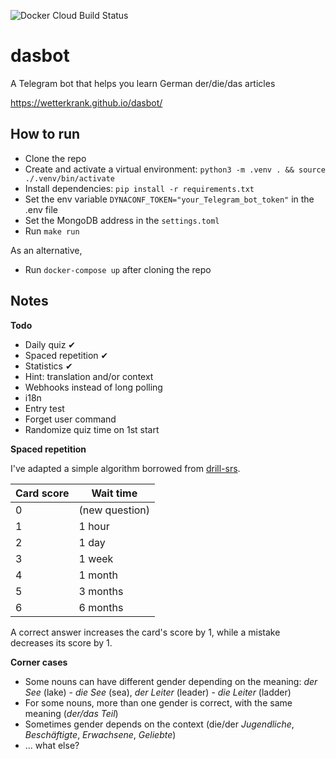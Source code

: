 ![Docker Cloud Build Status](https://img.shields.io/docker/cloud/build/wetterkrank/dasbot)

# dasbot
A Telegram bot that helps you learn German der/die/das articles

https://wetterkrank.github.io/dasbot/


## How to run
- Clone the repo
- Create and activate a virtual environment: `python3 -m .venv . && source ./.venv/bin/activate`
- Install dependencies: `pip install -r requirements.txt`
- Set the env variable `DYNACONF_TOKEN="your_Telegram_bot_token"` in the .env file
- Set the MongoDB address in the `settings.toml`
- Run `make run`

As an alternative,
- Run `docker-compose up` after cloning the repo

## Notes

**Todo**
- Daily quiz ✔
- Spaced repetition ✔
- Statistics ✔
- Hint: translation and/or context
- Webhooks instead of long polling
- i18n
- Entry test
- Forget user command
- Randomize quiz time on 1st start

**Spaced repetition**

I've adapted a simple algorithm borrowed from [drill-srs](https://github.com/rr-/drill).

Card score | Wait time
---------- | ---------
0          | (new question)
1          | 1 hour
2          | 1 day
3          | 1 week
4          | 1 month
5          | 3 months
6          | 6 months

A correct answer increases the card's score by 1, while a mistake decreases its score by 1.

**Сorner cases**
- Some nouns can have different gender depending on the meaning: *der See* (lake) - *die See* (sea), *der Leiter* (leader) - *die Leiter* (ladder)
- For some nouns, more than one gender is correct, with the same meaning (*der/das Teil*)
- Sometimes gender depends on the context (die/der *Jugendliche*, *Beschäftigte*, *Erwachsene*, *Geliebte*)
- ... what else?
